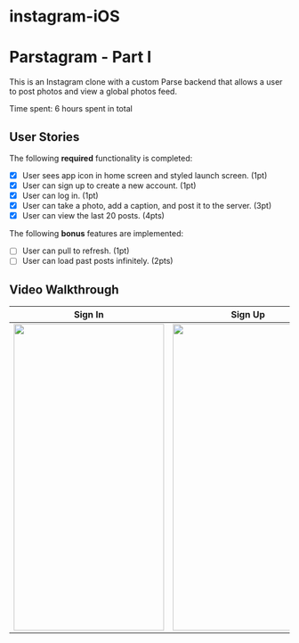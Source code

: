 # instagram-iOS

# Parstagram - Part I

This is an Instagram clone with a custom Parse backend that allows a user to post photos and view a global photos feed.

Time spent: 6 hours spent in total

## User Stories

The following **required** functionality is completed:

- [x] User sees app icon in home screen and styled launch screen. (1pt)
- [x] User can sign up to create a new account. (1pt)
- [x] User can log in. (1pt)
- [x] User can take a photo, add a caption, and post it to the server. (3pt)
- [x] User can view the last 20 posts. (4pts)

The following **bonus** features are implemented:

- [ ] User can pull to refresh. (1pt)
- [ ] User can load past posts infinitely. (2pts)

## Video Walkthrough

 Sign In                        |     Sign Up
:-------------------------:     |     :-------------------------:
<img src="https://github.com/Nandan01/instagram-iOS/blob/main/instagram-app-pt1.gif" width="270" height="550"/>     |     <img src="https://github.com/Nandan01/instagram-iOS/blob/main/instagram-pt1.2.gif" width="270" height="550"/>

